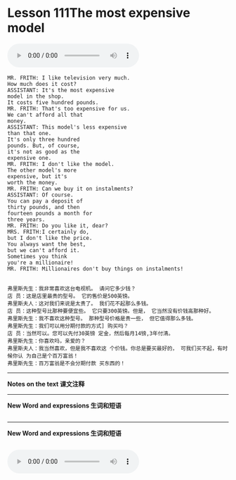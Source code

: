 # Lesson 111The most expensive model

​<audio id="audio" controls="" loop="loop">
    <source id="mp3" src="https://online1.tingclass.net/lesson/shi0529/0000/16/111.mp3"> 
</audio>

```
MR. FRITH: I like television very much.
How much does it cost?
ASSISTANT: It's the most expensive
model in the shop.
It costs five hundred pounds.
MR. FRITH: That's too expensive for us.
We can't afford all that
money.
ASSISTANT: This model's less expensive
than that one.
It's only three hundred
pounds. But, of course,
it's not as good as the
expensive one.
MR. FRITH: I don't like the model.
The other model's more
expensive, but it's
worth the money.
MR. FRITH: Can we buy it on instalments?
ASSISTANT: Of course.
You can pay a deposit of
thirty pounds, and then
fourteen pounds a month for
three years.
MR. FRITH: Do you like it, dear?
MRS. FRITH:I certainly do,
but I don't like the price.
You always want the best,
but we can't afford it.
Sometimes you think
you're a millionaire!
MR. FRITH: Millionaires don't buy things on instalments!


弗里斯先生：我非常喜欢这台电视机。 请问它多少钱？
店 员：这是店里最贵的型号。 它的售价是500英镑。
弗里斯夫人：这对我们来说是太贵了。 我们花不起那么多钱。
店 员：这种型号比那种要便宜些。 它只要300英镑。但是， 它当然没有价钱高那种好。
弗里斯先生：我不喜欢这种型号。 那种型号价格是贵一些， 但它值得那么多钱。
弗里斯先生：我们可以用分期付款的方式] 购买吗？
店 员：当然可以。您可以先付30英镑 定金，然后每月14镑,3年付清。
弗里斯先生：你喜欢吗，亲爱的？
弗里斯夫人：我当然喜欢，但是我不喜欢这 个价钱。你总是要买最好的， 可我们买不起，有时候你认 为自己是个百万富翁！
弗里斯先生：百万富翁是不会分期付款 买东西的！
```

------------
**Notes on the text 课文注释**

-------------
**New Word and expressions 生词和短语**
```markdown

```
-------------

**New Word and expressions 生词和短语**
```markdown

```

<audio id="audio" controls="" loop="loop">
    <source id="mp3" src="https://i.xiao84.com/en-nce/1mp3-en/lesson112.mp3">
</audio>